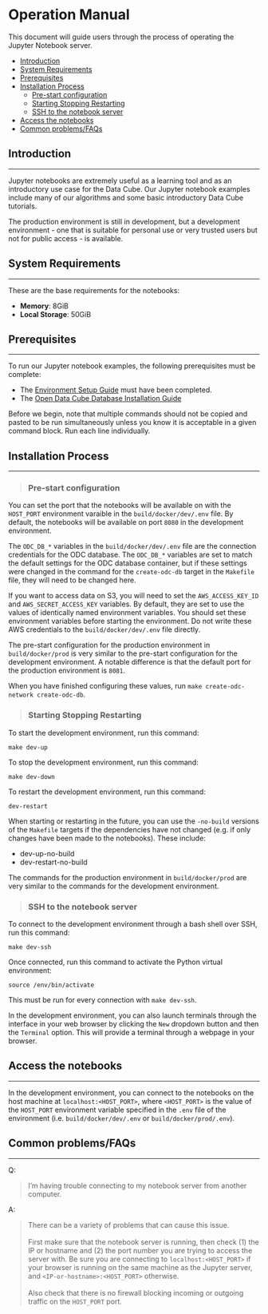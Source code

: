 ﻿# Operation Manual

This document will guide users through the process of operating the Jupyter Notebook server.

- [Introduction](#introduction)
- [System Requirements](#system-requirements)
- [Prerequisites](#prerequisites)
- [Installation Process](#installation-process)
  - [Pre-start configuration](#pre-start-configuration)
  - [Starting Stopping Restarting](#starting-stopping-restarting)
  - [SSH to the notebook server](#ssh-to-the-notebook-server)
- [Access the notebooks](#access-the-notebooks)
- [Common problems/FAQs](#common-problemsfaqs)

## Introduction
-----

Jupyter notebooks are extremely useful as a learning tool and as an introductory use case for the Data Cube. Our Jupyter notebook examples include many of our algorithms and some basic introductory Data Cube tutorials.

The production environment is still in development, but a development environment - one that is suitable for personal use or very trusted users but not for public access - is available.

## System Requirements
-----

These are the base requirements for the notebooks:

- **Memory**: 8GiB
- **Local Storage**: 50GiB

## Prerequisites
-----

To run our Jupyter notebook examples, the following prerequisites must be complete:

- The [Environment Setup Guide](https://ceos-odc.readthedocs.io/en/latest/modules/install_docs/environment_setup.html) must have been completed.
- The [Open Data Cube Database Installation Guide](https://ceos-odc.readthedocs.io/en/latest/modules/install_docs/database_install.html)

Before we begin, note that multiple commands should not be copied and pasted to be run simultaneously unless you know it is acceptable in a given command block. Run each line individually.

## Installation Process
-----

>### Pre-start configuration

You can set the port that the notebooks will be available on with the `HOST_PORT` environment varaible in the `build/docker/dev/.env` file. By default, the notebooks will be available on port `8080` in the development environment.

The `ODC_DB_*` variables in the `build/docker/dev/.env` file are the connection credentials for the ODC database. The `ODC_DB_*` variables are set to match the default settings for the ODC database container, but if these settings were changed in the command for the `create-odc-db` target in the `Makefile` file, they will need to be changed here.

If you want to access data on S3, you will need to set the `AWS_ACCESS_KEY_ID` and `AWS_SECRET_ACCESS_KEY` variables. By default, they are set to use the values of identically named environment variables. You should set these environment variables before starting the environment. Do not write these AWS credentials to the `build/docker/dev/.env` file directly.

The pre-start configuration for the production environment in `build/docker/prod` is very similar to the pre-start configuration for the development environment. A notable difference is that the default port for the production environment is `8081`.

When you have finished configuring these values, run `make create-odc-network create-odc-db`.

>### Starting Stopping Restarting

To start the development environment, run this command:
```
make dev-up
```

To stop the development environment, run this command:
```
make dev-down
```

To restart the development environment, run this command:
```
dev-restart
```

When starting or restarting in the future, you can use the `-no-build` versions of the `Makefile` targets if the dependencies have not changed (e.g. if only changes have been made to the notebooks). These include:
- dev-up-no-build
- dev-restart-no-build

The commands for the production environment in `build/docker/prod` are very similar to the commands for the development environment.

>### SSH to the notebook server

To connect to the development environment through a bash shell over SSH, run this command:
```
make dev-ssh
```

Once connected, run this command to activate the Python virtual environment:
```
source /env/bin/activate
```
This must be run for every connection with `make dev-ssh`.

In the development environment, you can also launch terminals through the interface in your web browser by clicking the `New` dropdown button and then the `Terminal` option. This will provide a terminal through a webpage in your browser.

## Access the notebooks
-----

In the development environment, you can connect to the notebooks on the host machine at `localhost:<HOST_PORT>`, where `<HOST_PORT>` is the value of the `HOST_PORT` environment variable specified in the `.env` file of the environment (i.e. `build/docker/dev/.env` or `build/docker/prod/.env`).

## Common problems/FAQs
-----

Q: 	
 > I’m having trouble connecting to my notebook server from another computer.

A:  
> There can be a variety of problems that can cause this issue.<br>
    <br>
    First make sure that the notebook server is running, then check (1) the IP or hostname and (2) the port number you are trying to access the server with.
    Be sure you are connecting to `localhost:<HOST_PORT>` if your browser is running on the same
    machine as the Jupyter server, and `<IP-or-hostname>:<HOST_PORT>` otherwise.<br>
    <br>
    Also check that there is no firewall blocking incoming or outgoing traffic on the `HOST_PORT` port.
